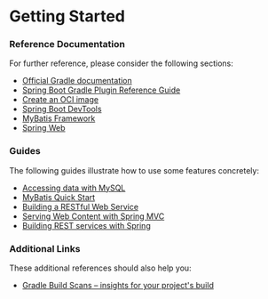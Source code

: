 # Getting Started

### Reference Documentation
For further reference, please consider the following sections:

* [Official Gradle documentation](https://docs.gradle.org)
* [Spring Boot Gradle Plugin Reference Guide](https://docs.spring.io/spring-boot/docs/2.4.5/gradle-plugin/reference/html/)
* [Create an OCI image](https://docs.spring.io/spring-boot/docs/2.4.5/gradle-plugin/reference/html/#build-image)
* [Spring Boot DevTools](https://docs.spring.io/spring-boot/docs/2.4.5/reference/htmlsingle/#using-boot-devtools)
* [MyBatis Framework](https://mybatis.org/spring-boot-starter/mybatis-spring-boot-autoconfigure/)
* [Spring Web](https://docs.spring.io/spring-boot/docs/2.4.5/reference/htmlsingle/#boot-features-developing-web-applications)

### Guides
The following guides illustrate how to use some features concretely:

* [Accessing data with MySQL](https://spring.io/guides/gs/accessing-data-mysql/)
* [MyBatis Quick Start](https://github.com/mybatis/spring-boot-starter/wiki/Quick-Start)
* [Building a RESTful Web Service](https://spring.io/guides/gs/rest-service/)
* [Serving Web Content with Spring MVC](https://spring.io/guides/gs/serving-web-content/)
* [Building REST services with Spring](https://spring.io/guides/tutorials/bookmarks/)

### Additional Links
These additional references should also help you:

* [Gradle Build Scans – insights for your project's build](https://scans.gradle.com#gradle)

